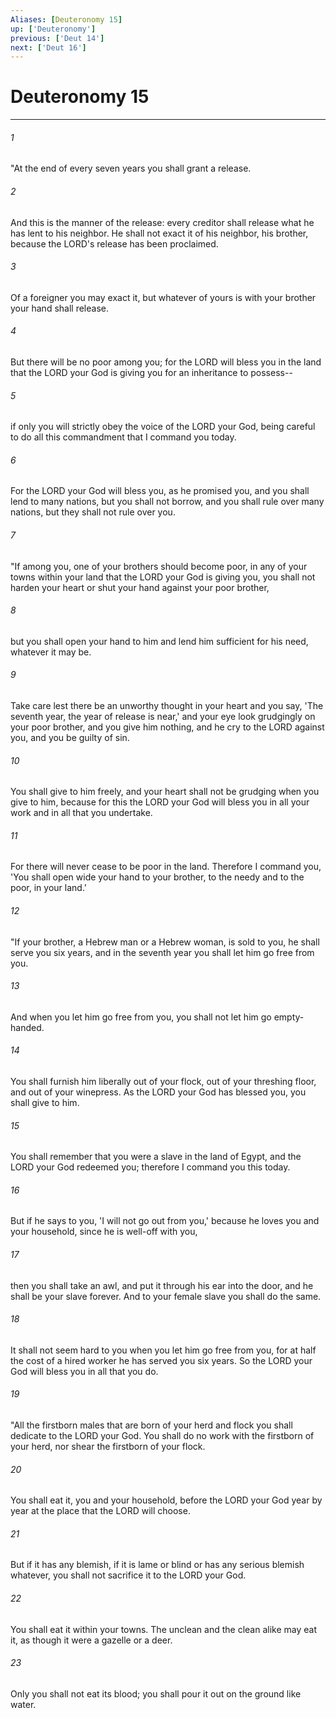```yaml
---
Aliases: [Deuteronomy 15]
up: ['Deuteronomy']
previous: ['Deut 14']
next: ['Deut 16']
---
```

# Deuteronomy 15
***



###### 1 
"At the end of every seven years you shall grant a release. 

###### 2 
And this is the manner of the release: every creditor shall release what he has lent to his neighbor. He shall not exact it of his neighbor, his brother, because the LORD's release has been proclaimed. 

###### 3 
Of a foreigner you may exact it, but whatever of yours is with your brother your hand shall release. 

###### 4 
But there will be no poor among you; for the LORD will bless you in the land that the LORD your God is giving you for an inheritance to possess-- 

###### 5 
if only you will strictly obey the voice of the LORD your God, being careful to do all this commandment that I command you today. 

###### 6 
For the LORD your God will bless you, as he promised you, and you shall lend to many nations, but you shall not borrow, and you shall rule over many nations, but they shall not rule over you. 

###### 7 
"If among you, one of your brothers should become poor, in any of your towns within your land that the LORD your God is giving you, you shall not harden your heart or shut your hand against your poor brother, 

###### 8 
but you shall open your hand to him and lend him sufficient for his need, whatever it may be. 

###### 9 
Take care lest there be an unworthy thought in your heart and you say, 'The seventh year, the year of release is near,' and your eye look grudgingly on your poor brother, and you give him nothing, and he cry to the LORD against you, and you be guilty of sin. 

###### 10 
You shall give to him freely, and your heart shall not be grudging when you give to him, because for this the LORD your God will bless you in all your work and in all that you undertake. 

###### 11 
For there will never cease to be poor in the land. Therefore I command you, 'You shall open wide your hand to your brother, to the needy and to the poor, in your land.' 

###### 12 
"If your brother, a Hebrew man or a Hebrew woman, is sold to you, he shall serve you six years, and in the seventh year you shall let him go free from you. 

###### 13 
And when you let him go free from you, you shall not let him go empty-handed. 

###### 14 
You shall furnish him liberally out of your flock, out of your threshing floor, and out of your winepress. As the LORD your God has blessed you, you shall give to him. 

###### 15 
You shall remember that you were a slave in the land of Egypt, and the LORD your God redeemed you; therefore I command you this today. 

###### 16 
But if he says to you, 'I will not go out from you,' because he loves you and your household, since he is well-off with you, 

###### 17 
then you shall take an awl, and put it through his ear into the door, and he shall be your slave forever. And to your female slave you shall do the same. 

###### 18 
It shall not seem hard to you when you let him go free from you, for at half the cost of a hired worker he has served you six years. So the LORD your God will bless you in all that you do. 

###### 19 
"All the firstborn males that are born of your herd and flock you shall dedicate to the LORD your God. You shall do no work with the firstborn of your herd, nor shear the firstborn of your flock. 

###### 20 
You shall eat it, you and your household, before the LORD your God year by year at the place that the LORD will choose. 

###### 21 
But if it has any blemish, if it is lame or blind or has any serious blemish whatever, you shall not sacrifice it to the LORD your God. 

###### 22 
You shall eat it within your towns. The unclean and the clean alike may eat it, as though it were a gazelle or a deer. 

###### 23 
Only you shall not eat its blood; you shall pour it out on the ground like water.
